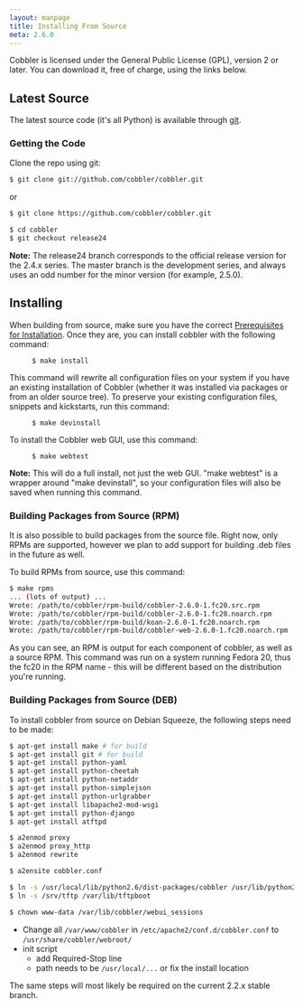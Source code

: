 ```yaml
---
layout: manpage
title: Installing From Source
meta: 2.6.0
---
```


Cobbler is licensed under the General Public License (GPL), version 2 or later. You can download it, free of charge,
using the links below.

## Latest Source

The latest source code (it's all Python) is available through <a href="https://github.com/cobbler/cobbler">git</a>.

### Getting the Code

Clone the repo using git:

````bash
$ git clone git://github.com/cobbler/cobbler.git
````

or

````bash
$ git clone https://github.com/cobbler/cobbler.git
````

````bash
$ cd cobbler
$ git checkout release24
````

<div class="alert alert-info alert-block"><b>Note:</b> The release24 branch corresponds to the official release version for the 2.4.x series. The master branch is the development series, and always uses an odd number for the minor version (for example, 2.5.0).</div>


## Installing

When building from source, make sure you have the correct
<a href="/manuals/2.6.0/2/1_-_Prerequisites.html">Prerequisites for Installation</a>. Once they are, you can install
cobbler with the following command:

<p><figure class="highlight"><pre><code class="language-bash" data-lang="bash">$ make install</code></pre></figure></p>

<p>This command will rewrite all configuration files on your system if you have an existing installation of Cobbler (whether it was installed via packages or from an older source tree). To preserve your existing configuration files, snippets and kickstarts, run this command:</p>

<p><figure class="highlight"><pre><code class="language-bash" data-lang="bash">$ make devinstall</code></pre></figure></p>

To install the Cobbler web GUI, use this command:

<p><figure class="highlight"><pre><code class="language-bash" data-lang="bash">$ make webtest</code></pre></figure></p>

<div class="alert alert-info alert-block"><b>Note:</b> This will do a full install, not just the web GUI. "make webtest" is a wrapper around "make devinstall", so your configuration files will also be saved when running this command.</div>

### Building Packages from Source (RPM)

It is also possible to build packages from the source file. Right now, only RPMs are supported, however we plan to add
support for building .deb files in the future as well.

To build RPMs from source, use this command:

````bash
$ make rpms
... (lots of output) ...
Wrote: /path/to/cobbler/rpm-build/cobbler-2.6.0-1.fc20.src.rpm
Wrote: /path/to/cobbler/rpm-build/cobbler-2.6.0-1.fc20.noarch.rpm
Wrote: /path/to/cobbler/rpm-build/koan-2.6.0-1.fc20.noarch.rpm
Wrote: /path/to/cobbler/rpm-build/cobbler-web-2.6.0-1.fc20.noarch.rpm
````

As you can see, an RPM is output for each component of cobbler, as well as a source RPM. This command was run on a
system running Fedora 20, thus the fc20 in the RPM name - this will be different based on the distribution you're
running.

### Building Packages from Source (DEB)

To install cobbler from source on Debian Squeeze, the following steps need to be made:

````bash
$ apt-get install make # for build
$ apt-get install git # for build
$ apt-get install python-yaml
$ apt-get install python-cheetah
$ apt-get install python-netaddr
$ apt-get install python-simplejson
$ apt-get install python-urlgrabber
$ apt-get install libapache2-mod-wsgi
$ apt-get install python-django
$ apt-get install atftpd

$ a2enmod proxy
$ a2enmod proxy_http
$ a2enmod rewrite

$ a2ensite cobbler.conf

$ ln -s /usr/local/lib/python2.6/dist-packages/cobbler /usr/lib/python2.6/dist-packages/
$ ln -s /srv/tftp /var/lib/tftpboot

$ chown www-data /var/lib/cobbler/webui_sessions
````

- Change all `/var/www/cobbler` in `/etc/apache2/conf.d/cobbler.conf` to `/usr/share/cobbler/webroot/`
- init script
    - add Required-Stop line
    - path needs to be `/usr/local/...` or fix the install location

The same steps will most likely be required on the current 2.2.x stable branch.
